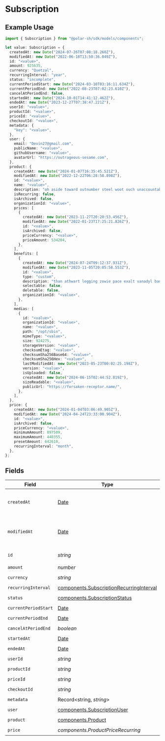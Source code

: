 # Subscription

## Example Usage

```typescript
import { Subscription } from "@polar-sh/sdk/models/components";

let value: Subscription = {
  createdAt: new Date("2024-07-26T07:08:18.260Z"),
  modifiedAt: new Date("2022-06-18T13:50:36.049Z"),
  id: "<value>",
  amount: 925635,
  currency: "Quetzal",
  recurringInterval: "year",
  status: "incomplete",
  currentPeriodStart: new Date("2024-03-10T03:16:11.634Z"),
  currentPeriodEnd: new Date("2022-08-23T07:02:23.610Z"),
  cancelAtPeriodEnd: false,
  startedAt: new Date("2024-10-01T14:41:12.462Z"),
  endedAt: new Date("2023-12-27T07:38:47.221Z"),
  userId: "<value>",
  productId: "<value>",
  priceId: "<value>",
  checkoutId: "<value>",
  metadata: {
    "key": "<value>",
  },
  user: {
    email: "Devin27@gmail.com",
    publicName: "<value>",
    githubUsername: "<value>",
    avatarUrl: "https://outrageous-sesame.com",
  },
  product: {
    createdAt: new Date("2024-01-07T16:35:45.521Z"),
    modifiedAt: new Date("2022-12-22T06:28:58.898Z"),
    id: "<value>",
    name: "<value>",
    description: "oh aside toward outnumber steel woot ouch unaccountably",
    isRecurring: false,
    isArchived: false,
    organizationId: "<value>",
    prices: [
      {
        createdAt: new Date("2023-11-27T20:20:53.456Z"),
        modifiedAt: new Date("2022-01-23T17:25:21.826Z"),
        id: "<value>",
        isArchived: false,
        priceCurrency: "<value>",
        priceAmount: 534204,
      },
    ],
    benefits: [
      {
        createdAt: new Date("2024-07-24T09:12:37.931Z"),
        modifiedAt: new Date("2023-11-05T20:05:58.553Z"),
        id: "<value>",
        type: "custom",
        description: "than athwart legging zowie pace exalt vanadyl bank",
        selectable: false,
        deletable: false,
        organizationId: "<value>",
      },
    ],
    medias: [
      {
        id: "<value>",
        organizationId: "<value>",
        name: "<value>",
        path: "/opt/sbin",
        mimeType: "<value>",
        size: 924275,
        storageVersion: "<value>",
        checksumEtag: "<value>",
        checksumSha256Base64: "<value>",
        checksumSha256Hex: "<value>",
        lastModifiedAt: new Date("2023-05-23T00:02:25.198Z"),
        version: "<value>",
        isUploaded: false,
        createdAt: new Date("2024-06-15T02:44:52.819Z"),
        sizeReadable: "<value>",
        publicUrl: "https://forsaken-receptor.name/",
      },
    ],
  },
  price: {
    createdAt: new Date("2024-01-04T03:06:49.905Z"),
    modifiedAt: new Date("2024-04-24T23:33:00.904Z"),
    id: "<value>",
    isArchived: false,
    priceCurrency: "<value>",
    minimumAmount: 897509,
    maximumAmount: 440355,
    presetAmount: 642610,
    recurringInterval: "month",
  },
};
```

## Fields

| Field                                                                                                | Type                                                                                                 | Required                                                                                             | Description                                                                                          |
| ---------------------------------------------------------------------------------------------------- | ---------------------------------------------------------------------------------------------------- | ---------------------------------------------------------------------------------------------------- | ---------------------------------------------------------------------------------------------------- |
| `createdAt`                                                                                          | [Date](https://developer.mozilla.org/en-US/docs/Web/JavaScript/Reference/Global_Objects/Date)        | :heavy_check_mark:                                                                                   | Creation timestamp of the object.                                                                    |
| `modifiedAt`                                                                                         | [Date](https://developer.mozilla.org/en-US/docs/Web/JavaScript/Reference/Global_Objects/Date)        | :heavy_check_mark:                                                                                   | Last modification timestamp of the object.                                                           |
| `id`                                                                                                 | *string*                                                                                             | :heavy_check_mark:                                                                                   | The ID of the object.                                                                                |
| `amount`                                                                                             | *number*                                                                                             | :heavy_check_mark:                                                                                   | N/A                                                                                                  |
| `currency`                                                                                           | *string*                                                                                             | :heavy_check_mark:                                                                                   | N/A                                                                                                  |
| `recurringInterval`                                                                                  | [components.SubscriptionRecurringInterval](../../models/components/subscriptionrecurringinterval.md) | :heavy_check_mark:                                                                                   | N/A                                                                                                  |
| `status`                                                                                             | [components.SubscriptionStatus](../../models/components/subscriptionstatus.md)                       | :heavy_check_mark:                                                                                   | N/A                                                                                                  |
| `currentPeriodStart`                                                                                 | [Date](https://developer.mozilla.org/en-US/docs/Web/JavaScript/Reference/Global_Objects/Date)        | :heavy_check_mark:                                                                                   | N/A                                                                                                  |
| `currentPeriodEnd`                                                                                   | [Date](https://developer.mozilla.org/en-US/docs/Web/JavaScript/Reference/Global_Objects/Date)        | :heavy_check_mark:                                                                                   | N/A                                                                                                  |
| `cancelAtPeriodEnd`                                                                                  | *boolean*                                                                                            | :heavy_check_mark:                                                                                   | N/A                                                                                                  |
| `startedAt`                                                                                          | [Date](https://developer.mozilla.org/en-US/docs/Web/JavaScript/Reference/Global_Objects/Date)        | :heavy_check_mark:                                                                                   | N/A                                                                                                  |
| `endedAt`                                                                                            | [Date](https://developer.mozilla.org/en-US/docs/Web/JavaScript/Reference/Global_Objects/Date)        | :heavy_check_mark:                                                                                   | N/A                                                                                                  |
| `userId`                                                                                             | *string*                                                                                             | :heavy_check_mark:                                                                                   | N/A                                                                                                  |
| `productId`                                                                                          | *string*                                                                                             | :heavy_check_mark:                                                                                   | N/A                                                                                                  |
| `priceId`                                                                                            | *string*                                                                                             | :heavy_check_mark:                                                                                   | N/A                                                                                                  |
| `checkoutId`                                                                                         | *string*                                                                                             | :heavy_check_mark:                                                                                   | N/A                                                                                                  |
| `metadata`                                                                                           | Record<string, *string*>                                                                             | :heavy_check_mark:                                                                                   | N/A                                                                                                  |
| `user`                                                                                               | [components.SubscriptionUser](../../models/components/subscriptionuser.md)                           | :heavy_check_mark:                                                                                   | N/A                                                                                                  |
| `product`                                                                                            | [components.Product](../../models/components/product.md)                                             | :heavy_check_mark:                                                                                   | A product.                                                                                           |
| `price`                                                                                              | *components.ProductPriceRecurring*                                                                   | :heavy_check_mark:                                                                                   | N/A                                                                                                  |